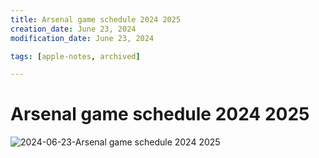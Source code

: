 ```yaml
---
title: Arsenal game schedule 2024 2025
creation_date: June 23, 2024
modification_date: June 23, 2024

tags: [apple-notes, archived]

---
```



# Arsenal game schedule 2024 2025
![2024-06-23-Arsenal game schedule 2024 2025](images/2024-06-23-Arsenal%20game%20schedule%202024%202025.jpeg)

